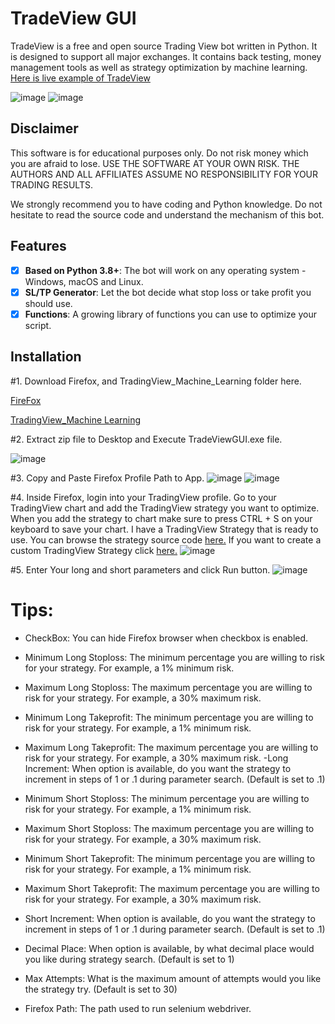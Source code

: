# TradeView GUI

TradeView is a free and open source Trading View bot written in Python. It is designed to support all major exchanges. It contains back testing, money management tools as well as strategy optimization by machine learning. [Here is live example of TradeView](https://vimeo.com/594037879)

![image](https://github.com/TreborNamor/TradingView_Machine_Learning/blob/16ab9d3fae94258a715965e271d5c80b6517051c/pictures/TradeViewGUI.png)
![image](https://github.com/TreborNamor/TradingView_Machine_Learning/blob/16ab9d3fae94258a715965e271d5c80b6517051c/pictures/TradeViewResultsExample.png)

## Disclaimer

This software is for educational purposes only. Do not risk money which
you are afraid to lose. USE THE SOFTWARE AT YOUR OWN RISK. THE AUTHORS
AND ALL AFFILIATES ASSUME NO RESPONSIBILITY FOR YOUR TRADING RESULTS.

We strongly recommend you to have coding and Python knowledge. Do not
hesitate to read the source code and understand the mechanism of this bot.

## Features

- [x] **Based on Python 3.8+**: The bot will work on any operating system - Windows, macOS and Linux.
- [x] **SL/TP Generator**: Let the bot decide what stop loss or take profit you should use.
- [x] **Functions**: A growing library of functions you can use to optimize your script.

## Installation

#1. Download Firefox, and TradingView_Machine_Learning folder here.

[FireFox](https://www.mozilla.org/en-US/firefox/new/)

[TradingView_Machine Learning](https://github.com/TreborNamor/TradingView_Machine_Learning/archive/master.zip)

#2. Extract zip file to Desktop and Execute TradeViewGUI.exe file.

![image](https://github.com/TreborNamor/TradingView_Machine_Learning/blob/bd4a703fb0b3ec964c305dd7c720b17b111535fc/pictures/extractZip.png)

#3. Copy and Paste Firefox Profile Path to App.
![image](https://github.com/TreborNamor/TradingView_Machine_Learning/blob/16ab9d3fae94258a715965e271d5c80b6517051c/pictures/FindFirefoxPath.png)
![image](https://github.com/TreborNamor/TradingView_Machine_Learning/blob/bd4a703fb0b3ec964c305dd7c720b17b111535fc/pictures/addPath.png)

#4. Inside Firefox, login into your TradingView profile. Go to your TradingView chart and add the TradingView strategy you want to optimize. When you add the strategy to chart make sure to press CTRL + S on your keyboard to save your chart. I have a TradingView Strategy that is ready to use. You can browse the strategy source code [here.](https://github.com/TreborNamor/TradingView-Machine-Learning-GUI/blob/master/tv_strategies/MACD-RSI%20%20Strategy)
If you want to create a custom TradingView Strategy click [here.](https://github.com/TreborNamor/TradingView-Machine-Learning-GUI/blob/master/tv_strategies/Create%20Your%20Own%20Strategy%20For%20Optimization.txt)
![image](https://github.com/TreborNamor/TradingView-Machine-Learning-GUI/blob/cee46135f1f0d8656c9f1614abb334d8205a6110/pictures/addStrategy.png)

#5. Enter Your long and short parameters and click Run button.
![image](https://github.com/TreborNamor/TradingView_Machine_Learning/blob/bd4a703fb0b3ec964c305dd7c720b17b111535fc/pictures/parameters.png)

# Tips:
- CheckBox: You can hide Firefox browser when checkbox is enabled.
- Minimum Long Stoploss: The minimum percentage you are willing to risk for your strategy. For example, a 1% minimum risk.
- Maximum Long Stoploss: The maximum percentage you are willing to risk for your strategy. For example, a 30% maximum risk.
- Minimum Long Takeprofit: The minimum percentage you are willing to risk for your strategy. For example, a 1% minimum risk.
- Maximum Long Takeprofit: The maximum percentage you are willing to risk for your strategy. For example, a 30% maximum risk.
-Long Increment: When option is available, do you want the strategy to increment in steps of 1 or .1 during parameter search. (Default is set to .1)

- Minimum Short Stoploss: The minimum percentage you are willing to risk for your strategy. For example, a 1% minimum risk.
- Maximum Short Stoploss: The maximum percentage you are willing to risk for your strategy. For example, a 30% maximum risk.
- Minimum Short Takeprofit: The minimum percentage you are willing to risk for your strategy. For example, a 1% minimum risk.
- Maximum Short Takeprofit: The maximum percentage you are willing to risk for your strategy. For example, a 30% maximum risk.
- Short Increment: When option is available, do you want the strategy to increment in steps of 1 or .1 during parameter search. (Default is set to .1)

- Decimal Place: When option is available, by what decimal place would you like during strategy search. (Default is set to 1)
- Max Attempts: What is the maximum amount of attempts would you like the strategy try. (Default is set to 30)
- Firefox Path: The path used to run selenium webdriver.

